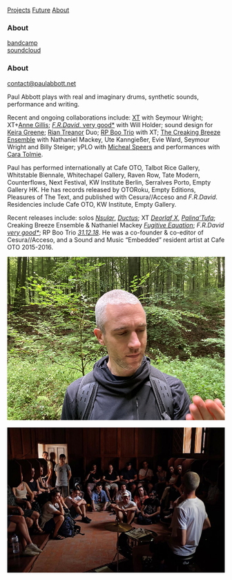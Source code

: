 <!-- NAV for all headers !-->
[Projects](https://paulabbott.net/index.html)
[Future](https://paulabbott.net/future/)
[About](https://paulabbott.net/about/)
<!-- end nav! -->

### About

<div id="about-text" markdown="1">

[bandcamp](https://paul-abbott.bandcamp.com)  
[soundcloud](https://soundcloud.com/antrgor_reiz)  

### About

  contact@paulabbott.net  

  Paul Abbott plays with real and imaginary drums, synthetic sounds, performance and writing.  

  Recent and ongoing collaborations include: [XT](#) with Seymour Wright; XT+[Anne Gillis](#); [_F.R.David_, very good*](https://www.uhbooks.directory/2020/03/02/f-r-david-very-good/) with Will Holder; sound design for [Keira Greene](http://keiragreene.com/); [Rian Treanor](http://www.riantreanor.com/) Duo; [RP Boo Trio](https://www.cafeoto.co.uk/shop/xt-and-rp-boo-311218/) with XT; [The Creaking Breeze Ensemble](https://www.cafeoto.co.uk/events/nathaniel-mackey-creaking-breeze-ensemble/) with Nathaniel Mackey, Ute Kanngießer, Evie Ward, Seymour Wright and Billy Steiger; yPLO with [Micheal Speers](https://michaelspeers.net/) and performances with [Cara Tolmie](http://caratolmie.tumblr.com/).  

  Paul has performed internationally at Cafe OTO, Talbot Rice Gallery, Whitstable Biennale, Whitechapel Gallery, Raven Row, Tate Modern, Counterflows, Next Festival, KW Institute Berlin, Serralves Porto, Empty Gallery HK. He has records released by OTORoku, Empty Editions, Pleasures of The Text, and published with Cesura//Acceso and _F.R.David_. Residencies include Cafe OTO, KW Institute, Empty Gallery.  

  Recent releases include: solos [_Nsular_](https://paul-abbott.bandcamp.com/album/nsular), [_Ductus_](https://paul-abbott.bandcamp.com/album/ductus); XT [_Deorlaf X_](https://www.cafeoto.co.uk/shop/xt-deorlaf-x/), [_Palina’Tufa_](https://emptyeditions.bandcamp.com/album/ee004-palinatufa); Creaking Breeze Ensemble & Nathaniel Mackey [_Fugitive Equation_](https://fonografeditions.com/catalog/f0no-13-nathaniel-mackey-and-the-creaking-breeze-ensemble-fugitive-equation-compact-disc/); _F.R.David_ [_very good*_](https://www.uhbooks.directory/2020/03/02/f-r-david-very-good/); RP Boo Trio [_31.12.18_](https://www.cafeoto.co.uk/shop/xt-and-rp-boo-311218/). He was a co-founder & co-editor of Cesura//Acceso, and a Sound and Music “Embedded” resident artist at Cafe OTO 2015-2016.

</div>  

![brx](/assets/images/paul-biog-image-72.jpg)

![NoNoise](/assets/images/No-Noise-Porto-01.jpg)
